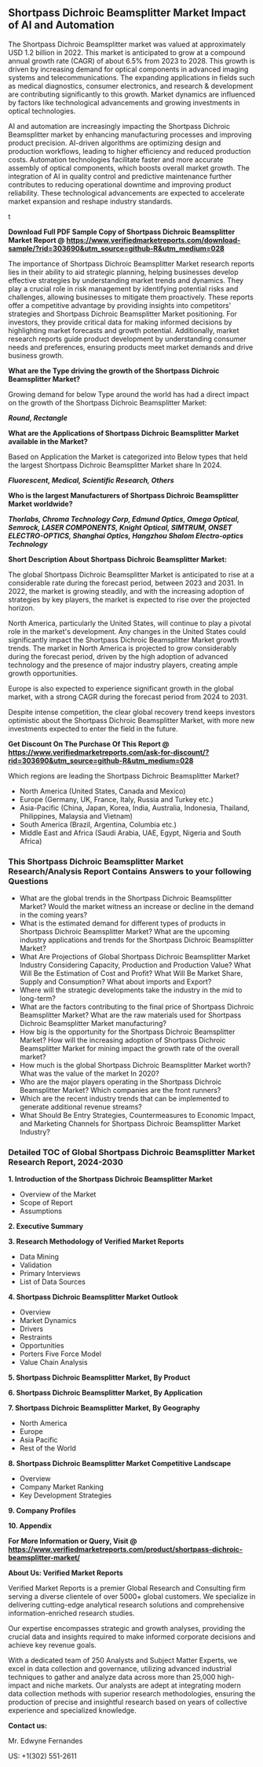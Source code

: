 <h2>Shortpass Dichroic Beamsplitter Market Impact of AI and Automation</h2><p>The Shortpass Dichroic Beamsplitter market was valued at approximately USD 1.2 billion in 2022. This market is anticipated to grow at a compound annual growth rate (CAGR) of about 6.5% from 2023 to 2028. This growth is driven by increasing demand for optical components in advanced imaging systems and telecommunications. The expanding applications in fields such as medical diagnostics, consumer electronics, and research & development are contributing significantly to this growth. Market dynamics are influenced by factors like technological advancements and growing investments in optical technologies.</p><p>AI and automation are increasingly impacting the Shortpass Dichroic Beamsplitter market by enhancing manufacturing processes and improving product precision. AI-driven algorithms are optimizing design and production workflows, leading to higher efficiency and reduced production costs. Automation technologies facilitate faster and more accurate assembly of optical components, which boosts overall market growth. The integration of AI in quality control and predictive maintenance further contributes to reducing operational downtime and improving product reliability. These technological advancements are expected to accelerate market expansion and reshape industry standards.</p>t</p><p id="" class=""><strong>Download Full PDF Sample Copy of Shortpass Dichroic Beamsplitter Market Report @ <a href="https://www.verifiedmarketreports.com/download-sample/?rid=303690&utm_source=github-R&utm_medium=028" target="_blank">https://www.verifiedmarketreports.com/download-sample/?rid=303690&utm_source=github-R&utm_medium=028</a></strong></p><p>The importance of&nbsp;Shortpass Dichroic Beamsplitter Market research reports lies in their ability to aid strategic planning, helping businesses develop effective strategies by understanding market trends and dynamics. They play a crucial role in risk management by identifying potential risks and challenges, allowing businesses to mitigate them proactively. These reports offer a competitive advantage by providing insights into competitors' strategies and Shortpass Dichroic Beamsplitter Market positioning. For investors, they provide critical data for making informed decisions by highlighting market forecasts and growth potential. Additionally, market research reports guide product development by understanding consumer needs and preferences, ensuring products meet market demands and drive business growth.</p><p><strong>What are the&nbsp;Type driving the growth of the Shortpass Dichroic Beamsplitter Market?</strong></p><p id="" class="">Growing demand for below Type around the world has had a direct impact on the growth of the Shortpass Dichroic Beamsplitter Market:</p><em><strong>Round, Rectangle</strong></em></p><strong>What are the&nbsp;Applications&nbsp;of Shortpass Dichroic Beamsplitter Market available in the Market?</strong></p><p id="" class="">Based on Application the Market is categorized into Below types that held the largest Shortpass Dichroic Beamsplitter Market share In 2024.</p><em><strong>Fluorescent, Medical, Scientific Research, Others</strong></em></p><strong>Who is the largest Manufacturers of Shortpass Dichroic Beamsplitter Market worldwide?</strong></p><p><em><strong>Thorlabs, Chroma Technology Corp, Edmund Optics, Omega Optical, Semrock, LASER COMPONENTS, Knight Optical, SIMTRUM, ONSET ELECTRO-OPTICS, Shanghai Optics, Hangzhou Shalom Electro-optics Technology</strong></em></p><p id="" class=""><strong>Short Description About Shortpass Dichroic Beamsplitter Market:</strong></p><p>The global Shortpass Dichroic Beamsplitter Market is anticipated to rise at a considerable rate during the forecast period, between 2023 and 2031. In 2022, the market is growing steadily, and with the increasing adoption of strategies by key players, the market is expected to rise over the projected horizon.</p><p>North America, particularly the United States, will continue to play a pivotal role in the market's development. Any changes in the United States could significantly impact the Shortpass Dichroic Beamsplitter Market growth trends. The market in North America is projected to grow considerably during the forecast period, driven by the high adoption of advanced technology and the presence of major industry players, creating ample growth opportunities.</p><p>Europe is also expected to experience significant growth in the global market, with a strong CAGR during the forecast period from 2024 to 2031.</p><p>Despite intense competition, the clear global recovery trend keeps investors optimistic about the Shortpass Dichroic Beamsplitter Market, with more new investments expected to enter the field in the future.</p><p id="" class=""><strong>Get Discount On The Purchase Of This Report @ <a href="https://www.verifiedmarketreports.com/ask-for-discount/?rid=303690&utm_source=github-R&utm_medium=028" target="_blank">https://www.verifiedmarketreports.com/ask-for-discount/?rid=303690&utm_source=github-R&utm_medium=028</a></strong></p>Which regions are leading the Shortpass Dichroic Beamsplitter Market?</p><ul><li>North America (United States, Canada and Mexico)</li><li>Europe (Germany, UK, France, Italy, Russia and Turkey etc.)</li><li>Asia-Pacific (China, Japan, Korea, India, Australia, Indonesia, Thailand, Philippines, Malaysia and Vietnam)</li><li>South America (Brazil, Argentina, Columbia etc.)</li><li>Middle East and Africa (Saudi Arabia, UAE, Egypt, Nigeria and South Africa)</li></ul><h3 id="" class="">This Shortpass Dichroic Beamsplitter Market Research/Analysis Report Contains Answers to your following Questions</h3><ul><li>What are the global trends in the Shortpass Dichroic Beamsplitter Market? Would the market witness an increase or decline in the demand in the coming years?</li><li>What is the estimated demand for different types of products in Shortpass Dichroic Beamsplitter Market? What are the upcoming industry applications and trends for the Shortpass Dichroic Beamsplitter Market?</li><li>What Are Projections of Global Shortpass Dichroic Beamsplitter Market Industry Considering Capacity, Production and Production Value? What Will Be the Estimation of Cost and Profit? What Will Be Market Share, Supply and Consumption? What about imports and Export?</li><li>Where will the strategic developments take the industry in the mid to long-term?</li><li>What are the factors contributing to the final price of Shortpass Dichroic Beamsplitter Market? What are the raw materials used for Shortpass Dichroic Beamsplitter Market manufacturing?</li><li>How big is the opportunity for the Shortpass Dichroic Beamsplitter Market? How will the increasing adoption of Shortpass Dichroic Beamsplitter Market for mining impact the growth rate of the overall market?</li><li>How much is the global Shortpass Dichroic Beamsplitter Market worth? What was the value of the market In 2020?</li><li>Who are the major players operating in the Shortpass Dichroic Beamsplitter Market? Which companies are the front runners?</li><li>Which are the recent industry trends that can be implemented to generate additional revenue streams?</li><li>What Should Be Entry Strategies, Countermeasures to Economic Impact, and Marketing Channels for Shortpass Dichroic Beamsplitter Market Industry?</li></ul><h3 id="" class="">Detailed TOC of Global Shortpass Dichroic Beamsplitter Market Research Report, 2024-2030</h3><p id="" class=""><strong>1. Introduction of the Shortpass Dichroic Beamsplitter Market</strong></p><ul><li>Overview of the Market</li><li>Scope of Report</li><li>Assumptions</li></ul><p id="" class=""><strong>2. Executive Summary</strong></p><p id="" class=""><strong>3. Research Methodology of Verified Market Reports</strong></p><ul><li>Data Mining</li><li>Validation</li><li>Primary Interviews</li><li>List of Data Sources</li></ul><p id="" class=""><strong>4. Shortpass Dichroic Beamsplitter Market Outlook</strong></p><ul><li>Overview</li><li>Market Dynamics</li><li>Drivers</li><li>Restraints</li><li>Opportunities</li><li>Porters Five Force Model</li><li>Value Chain Analysis</li></ul><p id="" class=""><strong>5. Shortpass Dichroic Beamsplitter Market, By Product</strong></p><p id="" class=""><strong>6. Shortpass Dichroic Beamsplitter Market, By Application</strong></p><p id="" class=""><strong>7. Shortpass Dichroic Beamsplitter Market, By Geography</strong></p><ul><li>North America</li><li>Europe</li><li>Asia Pacific</li><li>Rest of the World</li></ul><p id="" class=""><strong>8. Shortpass Dichroic Beamsplitter Market Competitive Landscape</strong></p><ul><li>Overview</li><li>Company Market Ranking</li><li>Key Development Strategies</li></ul><p id="" class=""><strong>9. Company Profiles</strong></p><p id="" class=""><strong>10. Appendix</strong></p><p id="" class=""><strong>For More Information or Query, Visit @ <a href="https://www.verifiedmarketreports.com/product/shortpass-dichroic-beamsplitter-market/" target="_blank">https://www.verifiedmarketreports.com/product/shortpass-dichroic-beamsplitter-market/</a></strong></p><p id="" class=""><strong>About Us: Verified Market Reports</strong></p><p id="" class="">Verified Market Reports is a premier Global Research and Consulting firm serving a diverse clientele of over 5000+ global customers. We specialize in delivering cutting-edge analytical research solutions and comprehensive information-enriched research studies.</p><p id="" class="">Our expertise encompasses strategic and growth analyses, providing the crucial data and insights required to make informed corporate decisions and achieve key revenue goals.</p><p id="" class="">With a dedicated team of 250 Analysts and Subject Matter Experts, we excel in data collection and governance, utilizing advanced industrial techniques to gather and analyze data across more than 25,000 high-impact and niche markets. Our analysts are adept at integrating modern data collection methods with superior research methodologies, ensuring the production of precise and insightful research based on years of collective experience and specialized knowledge.</p><p id="" class=""><strong>Contact us:</strong></p><p id="" class="">Mr. Edwyne Fernandes</p><p id="" class="">US: +1(302) 551-2611</p>